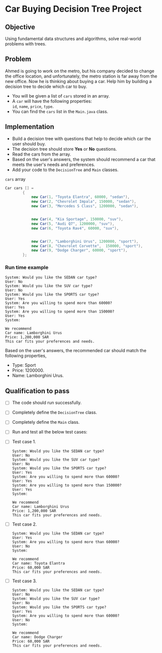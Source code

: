# Car Buying Decision Tree Project


## Objective
Using fundamental data structures and algorithms, solve real-world problems with trees.


## Problem    
Ahmed is going to work on the metro, but his company decided to change the office location, and unfortunately, the metro station is far away from the new office. Now he is thinking about buying a car. Help him by building a decision tree to decide which car to buy.


- You will be given a list of `cars` stored in an array.    
- A `car` will have the following properties:   
  `id`, `name`, `price`, `type`.
- You can find the `cars` list in the `Main.java` class.  

## Implementation
   
- Build a decision tree with questions that help to decide which car the user should buy.
- The decision tree should store **Yes** or **No** questions.
- Read the cars from the array.
- Based on the user's answers, the system should recommend a car that meets the user's needs and preferences.
- Add your code to the `DecisionTree` and `Main` classes.
  
`cars` array

```java
Car cars [] = 
        { 
            new Car(1, "Toyota Elantra", 60000, "sedan"),
            new Car(2, "Chevrolet Impala", 150000, "sedan"),
            new Car(3, "Mercedes S Class", 1200000, "sedan"),


            new Car(4, "Kia Sportage", 150000, "suv"),
            new Car(5, "Audi Q7", 1200000, "suv"),
            new Car(6, "Toyota Rav4", 60000, "suv"),


            new Car(7, "Lamborghini Urus", 1200000, "sport"),
            new Car(8, "Chevrolet Corvette",  150000, "sport"),
            new Car(9, "Dodge Charger", 60000, "sport"),
        };
```


### Run time example

```OUTPUT
System: Would you like the SEDAN car type?
User: No   
System: Would you like the SUV car type?
User: No   
System: Would you like the SPORTS car type?
User: Yes   
System: Are you willing to spend more than 60000?
User: Yes   
System: Are you willing to spend more than 150000?
User: Yes
System:

We recommend
Car name: Lamborghini Urus
Price: 1,200,000 SAR
This car fits your preferences and needs.

```  

Based on the user's answers, the recommended car should match the following properties,
- Type: Sport
- Price: 1200000.
- Name: Lamborghini Urus.


## Qualification to pass
- [ ] The code should run successfully.
- [ ] Completely define the `DecisionTree` class.
- [ ] Completely define the `Main` class.
- [ ] Run and test all the below test cases:
   
- [ ] Test case 1.

      System: Would you like the SEDAN car type?
      User: No   
      System: Would you like the SUV car type?
      User: No   
      System: Would you like the SPORTS car type?
      User: Yes   
      System: Are you willing to spend more than 60000?
      User: Yes   
      System: Are you willing to spend more than 150000?
      User: Yes
      System:

      We recommend
      Car name: Lamborghini Urus
      Price: 1,200,000 SAR
      This car fits your preferences and needs.
    
- [ ] Test case 2.
      
      System: Would you like the SEDAN car type?
      User: Yes   
      System: Are you willing to spend more than 60000?
      User: No   
      System:

      We recommend
      Car name: Toyota Elantra
      Price: 60,000 SAR
      This car fits your preferences and needs.
      
- [ ] Test case 3.
      
      System: Would you like the SEDAN car type?
      User: No   
      System: Would you like the SUV car type?
      User: No   
      System: Would you like the SPORTS car type?
      User: Yes   
      System: Are you willing to spend more than 60000?
      User: No   
      System:

      We recommend
      Car name: Dodge Charger
      Price: 60,000 SAR
      This car fits your preferences and needs.












